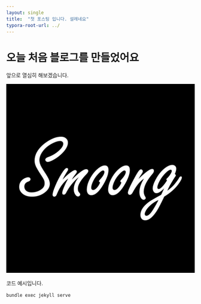 ```yaml
---
layout: single
title:  "첫 포스팅 입니다. 설레네요"
typora-root-url: ../
---
```


# 오늘 처음 블로그를 만들었어요

앞으로 열심히 해보겠습니다.



<img src="/images/2024-11-22-first/Smoong-Logo.png" alt="Smoong-Logo" style="zoom:50%;" />



코드 예시입니다.

```
bundle exec jekyll serve
```

